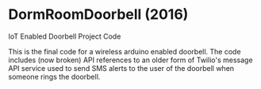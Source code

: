# DormRoomDoorbell (2016)
IoT Enabled Doorbell Project Code

This is the final code for a wireless arduino enabled doorbell.
The code includes (now broken) API references to an older form of 
Twilio's message API service used to send SMS alerts to the user of the doorbell when someone rings the doorbell.
